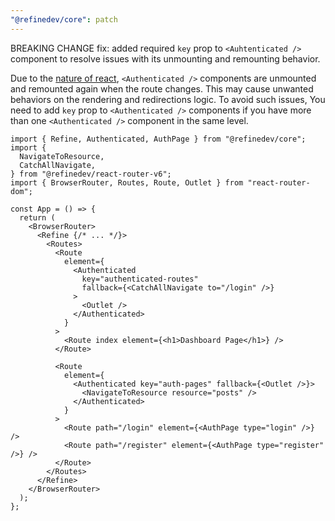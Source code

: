 ```yaml
---
"@refinedev/core": patch
---
```


BREAKING CHANGE fix: added required `key` prop to `<Auhtenticated />` component to resolve issues with its unmounting and remounting behavior.

Due to the [nature of react](https://react.dev/learn/rendering-lists#why-does-react-need-keys), `<Authenticated />` components are unmounted and remounted again when the route changes. This may cause unwanted behaviors on the rendering and redirections logic. To avoid such issues, You need to add `key` prop to `<Authenticated />` components if you have more than one `<Authenticated />` component in the same level.

```tsx
import { Refine, Authenticated, AuthPage } from "@refinedev/core";
import {
  NavigateToResource,
  CatchAllNavigate,
} from "@refinedev/react-router-v6";
import { BrowserRouter, Routes, Route, Outlet } from "react-router-dom";

const App = () => {
  return (
    <BrowserRouter>
      <Refine {/* ... */}>
        <Routes>
          <Route
            element={
              <Authenticated
                key="authenticated-routes"
                fallback={<CatchAllNavigate to="/login" />}
              >
                <Outlet />
              </Authenticated>
            }
          >
            <Route index element={<h1>Dashboard Page</h1>} />
          </Route>

          <Route
            element={
              <Authenticated key="auth-pages" fallback={<Outlet />}>
                <NavigateToResource resource="posts" />
              </Authenticated>
            }
          >
            <Route path="/login" element={<AuthPage type="login" />} />
            <Route path="/register" element={<AuthPage type="register" />} />
          </Route>
        </Routes>
      </Refine>
    </BrowserRouter>
  );
};
```
